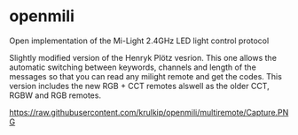 # openmili
Open implementation of the Mi-Light 2.4GHz LED light control protocol

Slightly modified version of the Henryk Plötz vesrion.
This one allows the automatic switching between keywords, channels and length of the messages so that you can read any milight remote and get the codes. 
This version includes the new RGB + CCT remotes alswell as the older CCT, RGBW and RGB remotes.

https://raw.githubusercontent.com/krulkip/openmili/multiremote/Capture.PNG
